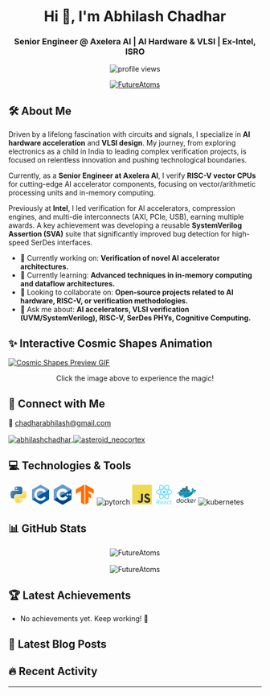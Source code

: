 <h1 align="center">Hi 👋, I'm Abhilash Chadhar</h1>
<h3 align="center">Senior Engineer @ Axelera AI | AI Hardware & VLSI | Ex-Intel, ISRO</h3>

<p align="center">
  <img src="https://komarev.com/ghpvc/?username=FutureAtoms&label=Profile%20views&color=0e75b6&style=flat" alt="profile views" />
</p>

<p align="center">
  <a href="https://github.com/ryo-ma/github-profile-trophy">
    <img src="https://github-profile-trophy.vercel.app/?username=FutureAtoms&theme=tokyonight&column=7" alt="FutureAtoms" />
  </a>
</p>

## 🛠️ About Me

Driven by a lifelong fascination with circuits and signals, I specialize in **AI hardware acceleration** and **VLSI design**. My journey, from exploring electronics as a child in India to leading complex verification projects, is focused on relentless innovation and pushing technological boundaries.

Currently, as a **Senior Engineer at Axelera AI**, I verify **RISC-V vector CPUs** for cutting-edge AI accelerator components, focusing on vector/arithmetic processing units and in-memory computing.

Previously at **Intel**, I led verification for AI accelerators, compression engines, and multi-die interconnects (AXI, PCIe, USB), earning multiple awards. A key achievement was developing a reusable **SystemVerilog Assertion (SVA)** suite that significantly improved bug detection for high-speed SerDes interfaces.

- 🔭 Currently working on: **Verification of novel AI accelerator architectures.**
- 🌱 Currently learning: **Advanced techniques in in-memory computing and dataflow architectures.**
- 👯 Looking to collaborate on: **Open-source projects related to AI hardware, RISC-V, or verification methodologies.**
- 💬 Ask me about: **AI accelerators, VLSI verification (UVM/SystemVerilog), RISC-V, SerDes PHYs, Cognitive Computing.**

## ✨ Interactive Cosmic Shapes Animation

[![Cosmic Shapes Preview GIF](assets/galaxy.gif)](https://futureatoms.github.io/FutureAtoms/animation.html)
<p align="center">Click the image above to experience the magic!</p>

## 🔗 Connect with Me

📧 [chadharabhilash@gmail.com](mailto:chadharabhilash@gmail.com)
<p align="left" style="margin-top: 10px;">
  <a href="https://www.linkedin.com/in/abhilashchadhar/" target="blank">
    <img align="center" src="https://raw.githubusercontent.com/rahuldkjain/github-profile-readme-generator/master/src/images/icons/Social/linked-in-alt.svg" alt="abhilashchadhar" height="30" width="40" />
  </a>
  <a href="https://www.instagram.com/asteroid_neocortex/" target="blank">
    <img align="center" src="https://raw.githubusercontent.com/rahuldkjain/github-profile-readme-generator/master/src/images/icons/Social/instagram.svg" alt="asteroid_neocortex" height="30" width="40" />
  </a>
</p>

## 💻 Technologies & Tools
<p align="left">
  <!-- This section will be dynamically updated by the GitHub Action -->
  <img src="https://raw.githubusercontent.com/devicons/devicon/master/icons/python/python-original.svg" alt="python" width="40" height="40"/>
  <img src="https://raw.githubusercontent.com/devicons/devicon/master/icons/c/c-original.svg" alt="c" width="40" height="40"/>
  <img src="https://raw.githubusercontent.com/devicons/devicon/master/icons/cplusplus/cplusplus-original.svg" alt="cplusplus" width="40" height="40"/>
  <img src="https://raw.githubusercontent.com/devicons/devicon/master/icons/tensorflow/tensorflow-original.svg" alt="tensorflow" width="40" height="40"/>
  <img src="https://www.vectorlogo.zone/logos/pytorch/pytorch-icon.svg" alt="pytorch" width="40" height="40"/>
  <img src="https://raw.githubusercontent.com/devicons/devicon/master/icons/javascript/javascript-original.svg" alt="javascript" width="40" height="40"/>
  <img src="https://raw.githubusercontent.com/devicons/devicon/master/icons/react/react-original-wordmark.svg" alt="react" width="40" height="40"/>
  <img src="https://raw.githubusercontent.com/devicons/devicon/master/icons/docker/docker-original-wordmark.svg" alt="docker" width="40" height="40"/>
  <img src="https://www.vectorlogo.zone/logos/kubernetes/kubernetes-icon.svg" alt="kubernetes" width="40" height="40"/>
</p>

## 📊 GitHub Stats

<p align="center">
  <img align="center" src="https://github-readme-stats.vercel.app/api?username=FutureAtoms&show_icons=true&locale=en&theme=tokyonight" alt="FutureAtoms" />
</p>

<p align="center">
  <img align="center" src="https://github-readme-streak-stats.herokuapp.com/?user=FutureAtoms&theme=tokyonight" alt="FutureAtoms" />
</p>

## 🏆 Latest Achievements
<!-- ACHIEVEMENTS:START -->
- No achievements yet. Keep working! 💪
<!-- ACHIEVEMENTS:END -->

## 📝 Latest Blog Posts
<!-- BLOG-POST-LIST:START -->
<!-- This section will be automatically updated by the GitHub Action -->
<!-- BLOG-POST-LIST:END -->

## 🔥 Recent Activity
<!--START_SECTION:activity-->
<!-- This section will be automatically updated by the GitHub Action -->
<!--END_SECTION:activity-->

<!-- LAST_UPDATED: Tue Apr  8 15:36:41 UTC 2025 -->
---

<!-- End of README -->
